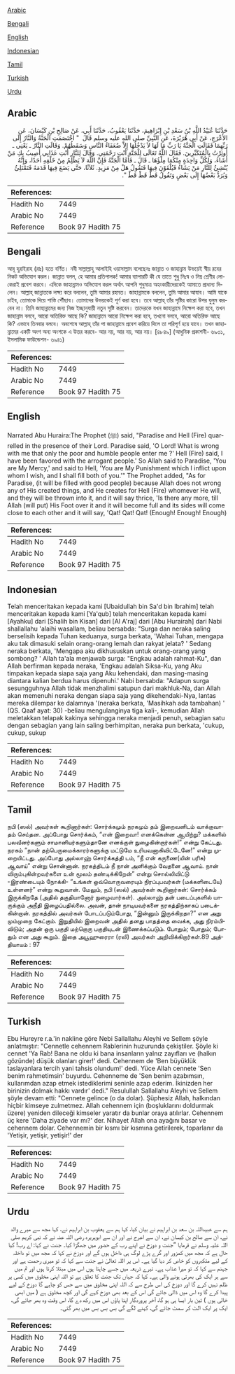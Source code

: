[Arabic](#arabic)

[Bengali](#bengali)

[English](#english)

[Indonesian](#indonesian)

[Tamil](#tamil)

[Turkish](#turkish)

[Urdu](#urdu)

## Arabic


<div dir="rtl" lang="ar" style={{fontSize:'larger',backgroundColor:'#f8f9fa',padding:20}}>
حَدَّثَنَا عُبَيْدُ اللَّهِ بْنُ سَعْدِ بْنِ إِبْرَاهِيمَ، حَدَّثَنَا يَعْقُوبُ، حَدَّثَنَا أَبِي، عَنْ صَالِحِ بْنِ كَيْسَانَ، عَنِ الأَعْرَجِ، عَنْ أَبِي هُرَيْرَةَ، عَنِ النَّبِيِّ صلى الله عليه وسلم قَالَ ‏ "‏ اخْتَصَمَتِ الْجَنَّةُ وَالنَّارُ إِلَى رَبِّهِمَا فَقَالَتِ الْجَنَّةُ يَا رَبِّ مَا لَهَا لاَ يَدْخُلُهَا إِلاَّ ضُعَفَاءُ النَّاسِ وَسَقَطُهُمْ‏.‏ وَقَالَتِ النَّارُ ـ يَعْنِي ـ أُوثِرْتُ بِالْمُتَكَبِّرِينَ‏.‏ فَقَالَ اللَّهُ تَعَالَى لِلْجَنَّةِ أَنْتِ رَحْمَتِي‏.‏ وَقَالَ لِلنَّارِ أَنْتِ عَذَابِي أُصِيبُ بِكِ مَنْ أَشَاءُ، وَلِكُلِّ وَاحِدَةٍ مِنْكُمَا مِلْؤُهَا ـ قَالَ ـ فَأَمَّا الْجَنَّةُ فَإِنَّ اللَّهَ لاَ يَظْلِمُ مِنْ خَلْقِهِ أَحَدًا، وَإِنَّهُ يُنْشِئُ لِلنَّارِ مَنْ يَشَاءُ فَيُلْقَوْنَ فِيهَا فَتَقُولُ هَلْ مِنْ مَزِيدٍ‏.‏ ثَلاَثًا، حَتَّى يَضَعَ فِيهَا قَدَمَهُ فَتَمْتَلِئُ وَيُرَدُّ بَعْضُهَا إِلَى بَعْضٍ وَتَقُولُ قَطْ قَطْ قَطْ ‏"‏‏.‏
</div>
<div style={{backgroundColor:'#f8f9fa',padding:20, marginBottom: 10}}><table> <thead> <tr> <th>References:</th> <th></th> </tr> </thead> <tbody><tr><td>Hadith No</td><td>7449</td></tr><tr><td>Arabic No</td><td>7449</td></tr><tr><td>Reference</td><td>Book 97 Hadith 75</td></tr></tbody></table></div>

## Bengali


<div dir="ltr" lang="bn" style={{fontSize:'larger',backgroundColor:'#f8f9fa',padding:20}}>
আবূ হুরাইরাহ (রাঃ) হতে বর্ণিত। নবী সাল্লাল্লাহু আলাইহি ওয়াসাল্লাম বলেছেনঃ জান্নাত ও জাহান্নাম উভয়েই স্বীয় রবের নিকট অভিযোগ করল। জান্নাত বলল, হে আমার প্রতিপালক! আমার ব্যাপারটি কী যে তাতে শুধু নিঃস্ব ও নিম্ন শ্রেণীর লোকেরাই প্রবেশ করবে। এদিকে জাহান্নামও অভিযোগ করল অর্থাৎ আপনি শুধুমাত্র অহংকারীদেরকেই আমাতে প্রাধান্য দিলেন। আল্লাহ্ জান্নাতকে লক্ষ্য করে বললেন, তুমি আমার রহমত। জাহান্নামকে বললেন, তুমি আমার আযাব। আমি যাকে চাইব, তোমাকে দিয়ে শাস্তি পৌঁছাব। তোমাদের উভয়কেই পূর্ণ করা হবে। তবে আল্লাহ্ তাঁর সৃষ্টির কারো উপর যুলুম করবেন না। তিনি জাহান্নামের জন্য নিজ ইচ্ছানুযায়ী নতুন সৃষ্টি করবেন। তাদেরকে যখন জাহান্নামে নিক্ষেপ করা হবে, তখন জাহান্নাম বলবে, আরো অতিরিক্ত আছে কি? জাহান্নামে আরো নিক্ষেপ করা হবে, তখনো বলবে, আরো অতিরিক্ত আছে কি? এভাবে তিনবার বলবে। অবশেষে আল্লাহ্ তাঁর পা জাহান্নামে প্রবেশ করিয়ে দিলে তা পরিপূর্ণ হয়ে যাবে। তখন জাহান্নামের একটি অংশ অন্য অংশকে এ উত্তর করবে- আর নয়, আর নয়, আর নয়। [৪৮৪৯] (আধুনিক প্রকাশনী- ৬৯৩১, ইসলামিক ফাউন্ডেশন- ৬৯৪১)
</div>
<div style={{backgroundColor:'#f8f9fa',padding:20, marginBottom: 10}}><table> <thead> <tr> <th>References:</th> <th></th> </tr> </thead> <tbody><tr><td>Hadith No</td><td>7449</td></tr><tr><td>Arabic No</td><td>7449</td></tr><tr><td>Reference</td><td>Book 97 Hadith 75</td></tr></tbody></table></div>

## English


<div dir="ltr" lang="en" style={{fontSize:'larger',backgroundColor:'#f8f9fa',padding:20}}>
Narrated Abu Huraira:The Prophet (ﷺ) said, "Paradise and Hell (Fire) quarrelled in the presence of their Lord. Paradise said, 'O Lord! What is wrong with me that only the poor and humble people enter me ?' Hell (Fire) said, I have been favored with the arrogant people.' So Allah said to Paradise, 'You are My Mercy,' and said to Hell, 'You are My Punishment which I inflict upon whom I wish, and I shall fill both of you.'" The Prophet added, "As for Paradise, (it will be filled with good people) because Allah does not wrong any of His created things, and He creates for Hell (Fire) whomever He will, and they will be thrown into it, and it will say thrice, 'Is there any more, till Allah (will put) His Foot over it and it will become full and its sides will come close to each other and it will say, 'Qat! Qat! Qat! (Enough! Enough! Enough)
</div>
<div style={{backgroundColor:'#f8f9fa',padding:20, marginBottom: 10}}><table> <thead> <tr> <th>References:</th> <th></th> </tr> </thead> <tbody><tr><td>Hadith No</td><td>7449</td></tr><tr><td>Arabic No</td><td>7449</td></tr><tr><td>Reference</td><td>Book 97 Hadith 75</td></tr></tbody></table></div>

## Indonesian


<div dir="ltr" lang="id" style={{fontSize:'larger',backgroundColor:'#f8f9fa',padding:20}}>
Telah menceritakan kepada kami [Ubaidullah bin Sa'd bin Ibrahim] telah menceritakan kepada kami [Ya'qub] telah menceritakan kepada kami [Ayahku] dari [Shalih bin Kisan] dari [Al A'raj] dari [Abu Hurairah] dari Nabi shallallahu 'alaihi wasallam, beliau bersabda: "Surga dan neraka saling berselisih kepada Tuhan keduanya, surga berkata, 'Wahai Tuhan, mengapa aku tak dimasuki selain orang-orang lemah dan rakyat jelata? ' Sedang neraka berkata, 'Mengapa aku dikhususkan untuk orang-orang yang sombong? ' Allah ta'ala menjawab surga: "Engkau adalah rahmat-Ku", dan Allah berfirman kepada neraka, 'Engkau adalah Siksa-Ku, yang Aku timpakan kepada siapa saja yang Aku kehendaki, dan masing-masing diantara kalian berdua harus dipenuhi.' Nabi bersabda: "Adapun surga sesungguhnya Allah tidak menzhalimi satupun dari makhluk-Na, dan Allah akan memenuhi neraka dengan siapa saja yang dikehendaki-Nya, lantas mereka dilempar ke dalamnya '(neraka berkata, 'Masihkah ada tambahan) ' (QS. Qaaf ayat: 30) -beliau mengulanginya tiga kali-, kemudian Allah meletakkan telapak kakinya sehingga neraka menjadi penuh, sebagian satu dengan sebagian yang lain saling berhimpitan, neraka pun berkata, 'cukup, cukup, sukup
</div>
<div style={{backgroundColor:'#f8f9fa',padding:20, marginBottom: 10}}><table> <thead> <tr> <th>References:</th> <th></th> </tr> </thead> <tbody><tr><td>Hadith No</td><td>7449</td></tr><tr><td>Arabic No</td><td>7449</td></tr><tr><td>Reference</td><td>Book 97 Hadith 75</td></tr></tbody></table></div>

## Tamil


<div dir="ltr" lang="ta" style={{fontSize:'larger',backgroundColor:'#f8f9fa',padding:20}}>
நபி (ஸல்) அவர்கள் கூறினார்கள்: சொர்க்கமும் நரகமும் தம் இறைவனிடம் வாக்குவாதம் செய்தன. அப்போது சொர்க்கம், “என் இறைவா! எனக்கென்ன ஆயிற்று? மக்களில் பலவீனர்களும் சாமானியர்களும்தானே எனக்குள் நுழைகின்றார்கள்!” என்று கேட்டது. நரகம் “நான் தற்பெருமைக்காரர்களுக்கு மட்டுமே உரியவனாகிவிட்டேனே!” என்று முறையிட்டது. அப்போது அல்லாஹ் சொர்க்கத்தி டம், “நீ என் கருணை(யின் பரிசு) ஆவாய்” என்று சொன்னான். நரகத்திடம் நீ நான் அளிக்கும் வேதனை ஆவாய். நான் விரும்புகின்றவர்களை உன் மூலம் தண்டிக்கிறேன்” என்று சொல்லிவிட்டு -இரண்டையும் நோக்கி- “உங்கள் ஒவ்வொருவரையும் நிரப்புபவர்கள் (மக்களிடையே) உள்ளனர்” என்று கூறுவான். மேலும், நபி (ஸல்) அவர்கள் கூறினார்கள்: சொர்க்கம் இருக்கிறதே (அதில் தகுதியானோர் நுழைவார்கள்). அல்லாஹ் தன் படைப்புகளில் யாருக்கும் அநீதி இழைப்பதில்லை. அவன், தான் நாடியவர்களை நரகத்திற்காகப் படைக்கின்றான். நரகத்தில் அவர்கள் போடப்படும்போது, “இன்னும் இருக்கிறதா?” என அது மும்முறை கேட்கும். இறுதியில் இறைவன் அதில் தனது பாதத்தை வைக்க, அது நிரம்பிவிடும்; அதன் ஒரு பகுதி மற்றொரு பகுதியுடன் இணைக்கப்படும். போதும்; போதும்; போதும் என அது கூறும். இதை அபூஹுரைரா (ரலி) அவர்கள் அறிவிக்கிறார்கள்.89 அத்தியாயம் : 97
</div>
<div style={{backgroundColor:'#f8f9fa',padding:20, marginBottom: 10}}><table> <thead> <tr> <th>References:</th> <th></th> </tr> </thead> <tbody><tr><td>Hadith No</td><td>7449</td></tr><tr><td>Arabic No</td><td>7449</td></tr><tr><td>Reference</td><td>Book 97 Hadith 75</td></tr></tbody></table></div>

## Turkish


<div dir="ltr" lang="tr" style={{fontSize:'larger',backgroundColor:'#f8f9fa',padding:20}}>
Ebu Hureyre r.a.'in nakline göre Nebi Sallallahu Aleyhi ve Sellem şöyle anlatmıştır: "Cennetle cehennem Rablerinin huzurunda çekiştiler. Şöyle ki cennet 'Ya Rab! Bana ne oldu ki bana insanların yalnız zayıfları ve (halkın gözünde) düşük olanları girer!' dedi. Cehennem de 'Ben büyüklük taslayanlara tercih yani tahsis olundum!' dedi. Yüce Allah cennete 'Sen benim rahmetimsin' buyurdu. Cehenneme de 'Sen benim azabımsın, kullarımdan azap etmek istediklerimi seninle azap ederim. İkinizden her birinizin dolmak hakkı vardır' dedi." Resulullah Sallallahu Aleyhi ve Sellem şöyle devam etti: "Cennete gelince (o da dolar). Şüphesiz Allah, halkından hiçbir kimseye zulmetmez. Allah cehennem için (boşluklarını doldurmak üzere) yeniden dileceği kimseler yaratır da bunlar oraya atılırlar. Cehennem üç kere 'Daha ziyade var mı?' der. Nihayet Allah ona ayağını basar ve cehennem dolar. Cehennemin bir kısmı bir kısmına getirilerek, toparlanır da 'Yetişir, yetişir, yetişir!' der
</div>
<div style={{backgroundColor:'#f8f9fa',padding:20, marginBottom: 10}}><table> <thead> <tr> <th>References:</th> <th></th> </tr> </thead> <tbody><tr><td>Hadith No</td><td>7449</td></tr><tr><td>Arabic No</td><td>7449</td></tr><tr><td>Reference</td><td>Book 97 Hadith 75</td></tr></tbody></table></div>

## Urdu


<div dir="rtl" lang="ur" style={{fontSize:'larger',backgroundColor:'#f8f9fa',padding:20}}>
ہم سے عبیداللہ بن سعد بن ابراہیم نے بیان کیا، کہا ہم سے یعقوب بن ابراہیم نے، کہا مجھ سے میرے والد نے، ان سے صالح بن کیسان نے، ان سے اعرج نے اور ان سے ابوہریرہ رضی اللہ عنہ نے کہ نبی کریم صلی اللہ علیہ وسلم نے فرمایا ”جنت و دوزخ نے اپنے رب کے حضور میں جھگڑا کیا۔ جنت نے کہا: اے رب! کیا حال ہے کہ مجھ میں کمزور اور گرے پڑے لوگ ہی داخل ہوں گے اور دوزخ نے کہا کہ مجھ میں تو داخلہ کے لیے متکبروں کو خاص کر دیا گیا ہے۔ اس پر اللہ تعالیٰ نے جنت سے کہا کہ تو میری رحمت ہے اور جہنم سے کہا کہ تو میرا عذاب ہے۔ تیرے ذریعہ میں جسے چاہتا ہوں اس میں مبتلا کرتا ہوں اور تم میں سے ہر ایک کی بھرتی ہونے والی ہے۔ کہا کہ جہاں تک جنت کا تعلق ہے تو اللہ اپنی مخلوق میں کسی پر ظلم نہیں کرے گا اور دوزخ کی اس طرح سے کہ اللہ اپنی مخلوق میں سے جس کو چاہے گا دوزخ کے لیے پیدا کرے گا وہ اس میں ڈالی جائے گی اس کے بعد بھی دوزخ کہے گی اور کچھ مخلوق ہے ( میں ابھی خالی ہوں ) تین بار ایسا ہی ہو گا، آخر پروردگار اپنا پاؤں اس میں رکھ دے گا، اس وقت وہ بھر جائے گی، ایک پر ایک الٹ کر سمٹ جائے گی، کہنے لگے گی بس بس بس میں بھر گئی۔
</div>
<div style={{backgroundColor:'#f8f9fa',padding:20, marginBottom: 10}}><table> <thead> <tr> <th>References:</th> <th></th> </tr> </thead> <tbody><tr><td>Hadith No</td><td>7449</td></tr><tr><td>Arabic No</td><td>7449</td></tr><tr><td>Reference</td><td>Book 97 Hadith 75</td></tr></tbody></table></div>